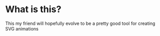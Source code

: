 # What is this?
This my friend will hopefully evolve to be a pretty good tool for creating SVG animations
